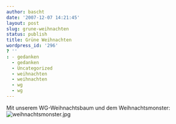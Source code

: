 ```yaml
---
author: bascht
date: '2007-12-07 14:21:45'
layout: post
slug: grune-weihnachten
status: publish
title: Grüne Weihnachten
wordpress_id: '296'
? ''
: - gedanken
  - gedanken
  - Uncategorized
  - weihnachten
  - weihnachten
  - wg
  - wg
---
```


Mit unserem WG-Weihnachtsbaum und dem Weihnachtsmonster:
[](http://www.bascht.com/fotos/photo/2092559535/weihnachtsmonsterjpg.html)
![weihnachtsmonster.jpg](http://farm3.static.flickr.com/2076/2092559535_259d48c3c7.jpg)



